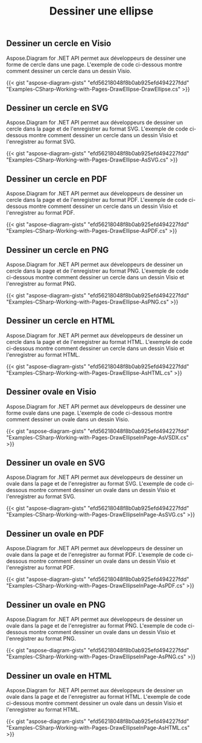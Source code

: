 ﻿---
title: Dessiner une ellipse
type: docs
weight: 20
url: /fr/net/drawing/draw-ellipse
description: Cette section explique comment dessiner une ellipse, un cercle ou un ovale dans une page visio avec Aspose.Diagram. Prise en charge de l'utilisation de C# pour dessiner un cercle ou un ovale et enregistrer au format pdf, svg, html, image, xps et autres formats.
---
## **Dessiner un cercle en Visio**
Aspose.Diagram for .NET API permet aux développeurs de dessiner une forme de cercle dans une page. L'exemple de code ci-dessous montre comment dessiner un cercle dans un dessin Visio.

{{< gist "aspose-diagram-gists" "efd56218048f8b0ab925efd494227fdd" "Examples-CSharp-Working-with-Pages-DrawEllipse-DrawEllipse.cs" >}}

## **Dessiner un cercle en SVG**
Aspose.Diagram for .NET API permet aux développeurs de dessiner un cercle dans la page et de l'enregistrer au format SVG. L'exemple de code ci-dessous montre comment dessiner un cercle dans un dessin Visio et l'enregistrer au format SVG.

{{< gist "aspose-diagram-gists" "efd56218048f8b0ab925efd494227fdd" "Examples-CSharp-Working-with-Pages-DrawEllipse-AsSVG.cs" >}}

## **Dessiner un cercle en PDF**
Aspose.Diagram for .NET API permet aux développeurs de dessiner un cercle dans la page et de l'enregistrer au format PDF. L'exemple de code ci-dessous montre comment dessiner un cercle dans un dessin Visio et l'enregistrer au format PDF.

{{< gist "aspose-diagram-gists" "efd56218048f8b0ab925efd494227fdd" "Examples-CSharp-Working-with-Pages-DrawEllipse-AsPDF.cs" >}}

## **Dessiner un cercle en PNG**
Aspose.Diagram for .NET API permet aux développeurs de dessiner un cercle dans la page et de l'enregistrer au format PNG. L'exemple de code ci-dessous montre comment dessiner un cercle dans un dessin Visio et l'enregistrer au format PNG.

{{< gist "aspose-diagram-gists" "efd56218048f8b0ab925efd494227fdd" "Examples-CSharp-Working-with-Pages-DrawEllipse-AsPNG.cs" >}}

## **Dessiner un cercle en HTML**
Aspose.Diagram for .NET API permet aux développeurs de dessiner un cercle dans la page et de l'enregistrer au format HTML. L'exemple de code ci-dessous montre comment dessiner un cercle dans un dessin Visio et l'enregistrer au format HTML.

{{< gist "aspose-diagram-gists" "efd56218048f8b0ab925efd494227fdd" "Examples-CSharp-Working-with-Pages-DrawEllipse-AsHTML.cs" >}}

## **Dessiner ovale en Visio**
Aspose.Diagram for .NET API permet aux développeurs de dessiner une forme ovale dans une page. L'exemple de code ci-dessous montre comment dessiner un ovale dans un dessin Visio.

{{< gist "aspose-diagram-gists" "efd56218048f8b0ab925efd494227fdd" "Examples-CSharp-Working-with-Pages-DrawEllipseInPage-AsVSDX.cs" >}}

## **Dessiner un ovale en SVG**
Aspose.Diagram for .NET API permet aux développeurs de dessiner un ovale dans la page et de l'enregistrer au format SVG. L'exemple de code ci-dessous montre comment dessiner un ovale dans un dessin Visio et l'enregistrer au format SVG.

{{< gist "aspose-diagram-gists" "efd56218048f8b0ab925efd494227fdd" "Examples-CSharp-Working-with-Pages-DrawEllipseInPage-AsSVG.cs" >}}

## **Dessiner un ovale en PDF**
Aspose.Diagram for .NET API permet aux développeurs de dessiner un ovale dans la page et de l'enregistrer au format PDF. L'exemple de code ci-dessous montre comment dessiner un ovale dans un dessin Visio et l'enregistrer au format PDF.

{{< gist "aspose-diagram-gists" "efd56218048f8b0ab925efd494227fdd" "Examples-CSharp-Working-with-Pages-DrawEllipseInPage-AsPDF.cs" >}}

## **Dessiner un ovale en PNG**
Aspose.Diagram for .NET API permet aux développeurs de dessiner un ovale dans la page et de l'enregistrer au format PNG. L'exemple de code ci-dessous montre comment dessiner un ovale dans un dessin Visio et l'enregistrer au format PNG.

{{< gist "aspose-diagram-gists" "efd56218048f8b0ab925efd494227fdd" "Examples-CSharp-Working-with-Pages-DrawEllipseInPage-AsPNG.cs" >}}

## **Dessiner un ovale en HTML**
Aspose.Diagram for .NET API permet aux développeurs de dessiner un ovale dans la page et de l'enregistrer au format HTML. L'exemple de code ci-dessous montre comment dessiner un ovale dans un dessin Visio et l'enregistrer au format HTML.

{{< gist "aspose-diagram-gists" "efd56218048f8b0ab925efd494227fdd" "Examples-CSharp-Working-with-Pages-DrawEllipseInPage-AsHTML.cs" >}}

